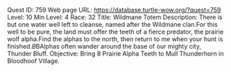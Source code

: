 Quest ID: 759
Web page URL: https://database.turtle-wow.org/?quest=759
Level: 10
Min Level: 4
Race: 32
Title: Wildmane Totem
Description: There is but one water well left to cleanse, named after the Wildmane clan.For this well to be pure, the land must offer the teeth of a fierce predator, the prairie wolf alpha.Find the alphas to the north, then return to me when your hunt is finished.$B$BAlphas often wander around the base of our mighty city, Thunder Bluff.
Objective: Bring 8 Prairie Alpha Teeth to Mull Thunderhorn in Bloodhoof Village.
